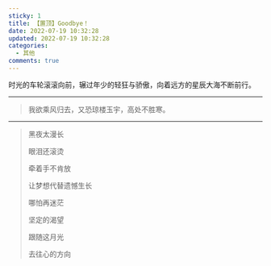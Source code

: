 ```yaml
---
sticky: 1
title: 【置顶】Goodbye！
date: 2022-07-19 10:32:28
updated: 2022-07-19 10:32:28
categories:
  - 其他
comments: true
---
```

时光的车轮滚滚向前，辗过年少的轻狂与骄傲，向着远方的星辰大海不断前行。

------------

> 我欲乘风归去，又恐琼楼玉宇，高处不胜寒。

------------

> 黑夜太漫长
>
> 眼泪还滚烫
>
> 牵着手不肯放
>
> 让梦想代替遗憾生长
>
> 哪怕再迷茫
>
> 坚定的渴望
>
> 跟随这月光
>
> 去往心的方向